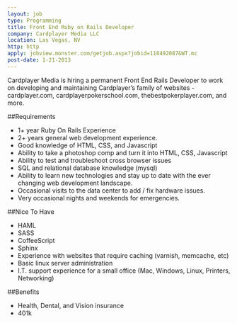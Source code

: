```yaml
---
layout: job
type: Programming
title: Front End Ruby on Rails Developer
company: Cardplayer Media LLC
location: Las Vegas, NV
http: http
apply: jobview.monster.com/getjob.aspx?jobid=118492087&WT.mc
post-date: 1-21-2013
--- 
```


Cardplayer Media is hiring a permanent Front End Rails Developer to work on developing and maintaining Cardplayer’s family of websites - cardplayer.com, cardplayerpokerschool.com, thebestpokerplayer.com, and more.

##Requirements
* 1+ year Ruby On Rails Experience
* 2+ years general web development experience.
* Good knowledge of HTML, CSS, and Javascript
* Ability to take a photoshop comp and turn it into HTML, CSS, Javascript
* Ability to test and troubleshoot cross browser issues
* SQL and relational database knowledge (mysql)
* Ability to learn new technologies and stay up to date with the ever changing web development landscape.
* Occasional visits to the data center to add / fix hardware issues.
* Very occasional nights and weekends for emergencies.


##Nice To Have
* HAML
* SASS
* CoffeeScript
* Sphinx
* Experience with websites that require caching (varnish, memcache, etc)
* Basic linux server administration
* I.T. support experience for a small office (Mac, Windows, Linux, Printers, Networking)


##Benefits
* Health, Dental, and Vision insurance
* 401k